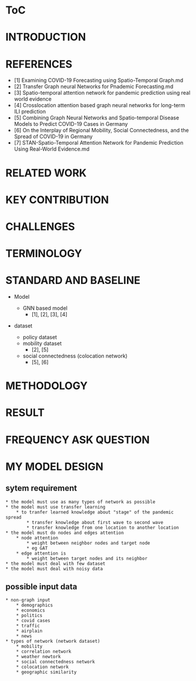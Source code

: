 
# ToC
# INTRODUCTION
# REFERENCES
* [1] Examining COVID-19 Forecasting using Spatio-Temporal Graph.md
* [2] Transfer Graph neural Networks for Pnademic Forecasting.md
* [3] Spatio-temporal attention network for pandemic prediction using real world evidence
* [4] Crosslocation attention based graph neural networks for long-term ILI prediction
* [5] Combining Graph Neural Networks and Spatio-temporal Disease Models to Predict COVID-19 Cases in Germany
* [6] On the Interplay of Regional Mobility, Social Connectedness, and the Spread of COVID-19 in Germany
* [7] STAN-Spatio-Temporal Attention Network for Pandemic Prediction Using Real-World Evidence.md 
# RELATED WORK
# KEY CONTRIBUTION
# CHALLENGES
# TERMINOLOGY
# STANDARD AND BASELINE
* Model
    * GNN based model
        * [1], [2], [3], [4]

* dataset 
    * policy dataset 
    * mobility dataset
        * [2], [5] 
    * social connectedness (colocation network)
        * [5], [6]


# METHODOLOGY
# RESULT
# FREQUENCY ASK QUESTION 

# MY MODEL DESIGN
## sytem requirement
    * the model must use as many types of network as possible
    * the model must use transfer learning
        * to tranfer learned knowledge about "stage" of the pandemic spread
            * transfer knowledge about first wave to second wave
            * transfer knowledge from one location to another location
    * the model must do nodes and edges attention
        * node attention 
            * weight between neighbor nodes and target node
            * eg GAT
        * edge attention is 
            * weight between target nodes and its neighbor
    * the model must deal with few dataset
    * the model must deal with noisy data

## possible input data
    * non-graph input
        * demographics
        * economics
        * politics
        * covid cases 
        * traffic
        * airplain
        * news
    * types of network (network dataset)
        * mobility
        * correlation network
        * weather newtork
        * social connectedness network
        * colocation network 
        * geographic similarity


